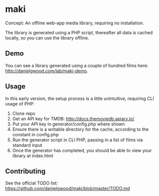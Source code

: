 maki
====

Concept: An offline web-app media library, requiring no installation.

The library is generated using a PHP script, thereafter all data is cached locally, so you can use the library offline.

Demo
----
You can see a library generated using a couple of hundred films here: http://danielgwood.com/lab/maki-demo.

Usage
-----
In this early version, the setup process is a little unintuitive, requiring CLI usage of PHP:
1. Clone repo
2. Get an API key for TMDB: http://docs.themoviedb.apiary.io/
3. Put your API key in generator/config.php where shown
4. Ensure there is a writable directory for the cache, according to the constant in config.php
5. Run the generator script in CLI PHP, passing in a list of films via standard input
6. Once the generator has completed, you should be able to view your library at index.html

Contributing
------------
See the official TODO list: https://github.com/danielgwood/maki/blob/master/TODO.md